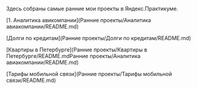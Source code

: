 Здесь собраны самые ранние мои проекты в Яндекс.Практикуме.


[1. Аналитика авикомпании](Ранние проекты/Аналитика авиакомпании/README.md)

[Долги по кредитам](Ранние проекты/Долги по кредитам/README.md)

[Квартиры в Петербурге](Ранние проекты/Квартиры в Петербурге/README.mdРанние проекты/Аналитика авиакомпании/README.md)

[Тарифы мобильной связи](Ранние проекты/Тарифы мобильной связи/README.md)
